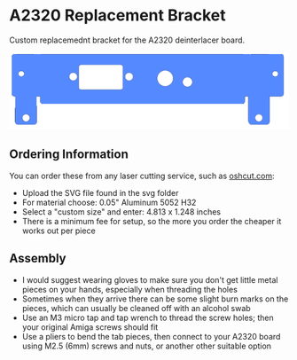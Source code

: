 # A2320 Replacement Bracket
Custom replacemednt bracket for the A2320 deinterlacer board.

![](a2320-pic1.png)

## Ordering Information
You can order these from any laser cutting service, such as [oshcut.com](https://app.oshcut.com/cart):
- Upload the SVG file found in the svg folder
- For material choose: 0.05" Aluminum 5052 H32
- Select a "custom size" and enter: 4.813 x 1.248 inches
- There is a minimum fee for setup, so the more you order the cheaper it works out per piece

## Assembly
- I would suggest wearing gloves to make sure you don't get little metal pieces on your hands, especially when threading the holes
- Sometimes when they arrive there can be some slight burn marks on the pieces, which can usually be cleaned off with an alcohol swab
- Use an M3 micro tap and tap wrench to thread the screw holes; then your original Amiga screws should fit
- Use a pliers to bend the tab pieces, then connect to your A2320 board using M2.5 (6mm) screws and nuts, or another other suitable option

